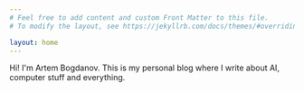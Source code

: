 ```yaml
---
# Feel free to add content and custom Front Matter to this file.
# To modify the layout, see https://jekyllrb.com/docs/themes/#overriding-theme-defaults

layout: home
---
```


Hi! I'm Artem Bogdanov. This is my personal blog where I write about AI, computer stuff and everything.

